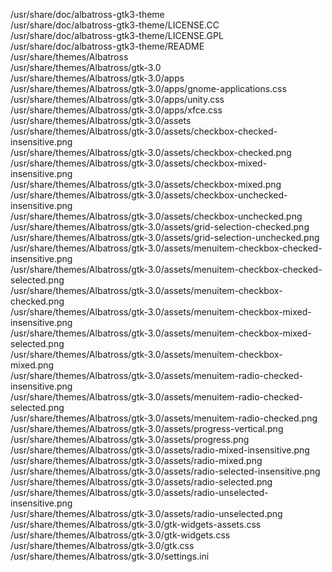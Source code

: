 /usr/share/doc/albatross-gtk3-theme  
/usr/share/doc/albatross-gtk3-theme/LICENSE.CC  
/usr/share/doc/albatross-gtk3-theme/LICENSE.GPL  
/usr/share/doc/albatross-gtk3-theme/README  
/usr/share/themes/Albatross  
/usr/share/themes/Albatross/gtk-3.0  
/usr/share/themes/Albatross/gtk-3.0/apps  
/usr/share/themes/Albatross/gtk-3.0/apps/gnome-applications.css  
/usr/share/themes/Albatross/gtk-3.0/apps/unity.css  
/usr/share/themes/Albatross/gtk-3.0/apps/xfce.css  
/usr/share/themes/Albatross/gtk-3.0/assets  
/usr/share/themes/Albatross/gtk-3.0/assets/checkbox-checked-insensitive.png  
/usr/share/themes/Albatross/gtk-3.0/assets/checkbox-checked.png  
/usr/share/themes/Albatross/gtk-3.0/assets/checkbox-mixed-insensitive.png  
/usr/share/themes/Albatross/gtk-3.0/assets/checkbox-mixed.png  
/usr/share/themes/Albatross/gtk-3.0/assets/checkbox-unchecked-insensitive.png  
/usr/share/themes/Albatross/gtk-3.0/assets/checkbox-unchecked.png  
/usr/share/themes/Albatross/gtk-3.0/assets/grid-selection-checked.png  
/usr/share/themes/Albatross/gtk-3.0/assets/grid-selection-unchecked.png  
/usr/share/themes/Albatross/gtk-3.0/assets/menuitem-checkbox-checked-insensitive.png  
/usr/share/themes/Albatross/gtk-3.0/assets/menuitem-checkbox-checked-selected.png  
/usr/share/themes/Albatross/gtk-3.0/assets/menuitem-checkbox-checked.png  
/usr/share/themes/Albatross/gtk-3.0/assets/menuitem-checkbox-mixed-insensitive.png  
/usr/share/themes/Albatross/gtk-3.0/assets/menuitem-checkbox-mixed-selected.png  
/usr/share/themes/Albatross/gtk-3.0/assets/menuitem-checkbox-mixed.png  
/usr/share/themes/Albatross/gtk-3.0/assets/menuitem-radio-checked-insensitive.png  
/usr/share/themes/Albatross/gtk-3.0/assets/menuitem-radio-checked-selected.png  
/usr/share/themes/Albatross/gtk-3.0/assets/menuitem-radio-checked.png  
/usr/share/themes/Albatross/gtk-3.0/assets/progress-vertical.png  
/usr/share/themes/Albatross/gtk-3.0/assets/progress.png  
/usr/share/themes/Albatross/gtk-3.0/assets/radio-mixed-insensitive.png  
/usr/share/themes/Albatross/gtk-3.0/assets/radio-mixed.png  
/usr/share/themes/Albatross/gtk-3.0/assets/radio-selected-insensitive.png  
/usr/share/themes/Albatross/gtk-3.0/assets/radio-selected.png  
/usr/share/themes/Albatross/gtk-3.0/assets/radio-unselected-insensitive.png  
/usr/share/themes/Albatross/gtk-3.0/assets/radio-unselected.png  
/usr/share/themes/Albatross/gtk-3.0/gtk-widgets-assets.css  
/usr/share/themes/Albatross/gtk-3.0/gtk-widgets.css  
/usr/share/themes/Albatross/gtk-3.0/gtk.css  
/usr/share/themes/Albatross/gtk-3.0/settings.ini  
